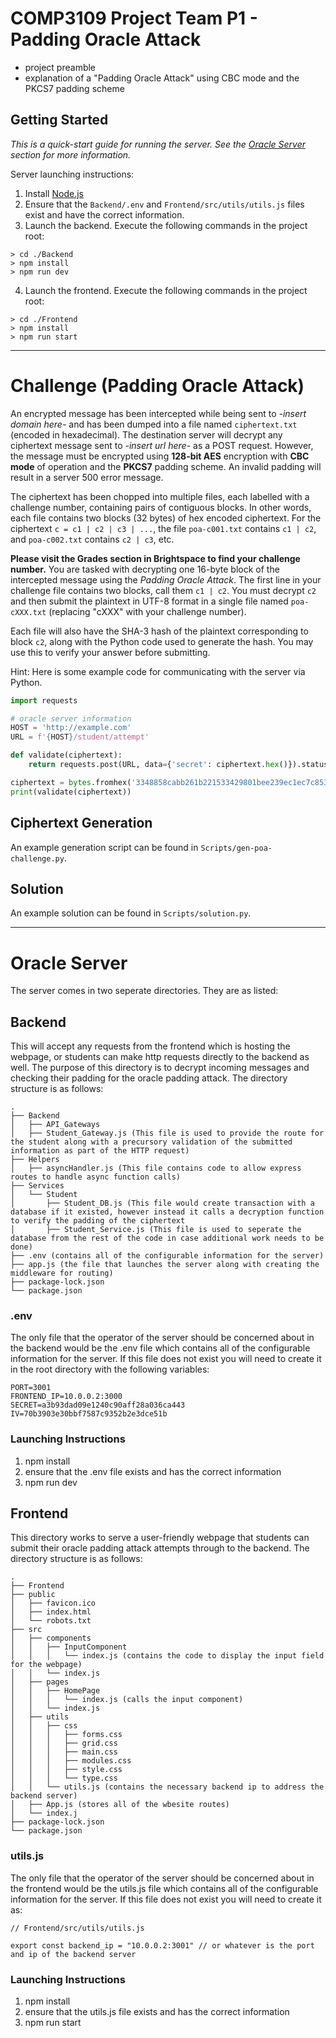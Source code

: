 # COMP3109 Project Team P1 - Padding Oracle Attack
- project preamble
- explanation of a "Padding Oracle Attack" using CBC mode and the PKCS7 padding scheme

## Getting Started
*This is a quick-start guide for running the server. See the [Oracle Server](#oracle-server) section for more information.*

Server launching instructions:
1. Install [Node.js](https://nodejs.org/en/download/)
2. Ensure that the `Backend/.env` and `Frontend/src/utils/utils.js` files exist and have the correct information.
3. Launch the backend. Execute the following commands in the project root:
```
> cd ./Backend
> npm install
> npm run dev
```
4. Launch the frontend. Execute the following commands in the project root:
```
> cd ./Frontend
> npm install
> npm run start
```

---

# Challenge (Padding Oracle Attack)
An encrypted message has been intercepted while being sent to *-insert domain here-* and has been dumped into a file
named `ciphertext.txt` (encoded in hexadecimal). The destination server will decrypt any ciphertext message sent to
*-insert url here-* as a POST request. However, the message must be encrypted using **128-bit AES** encryption with
**CBC mode** of operation and the **PKCS7** padding scheme. An invalid padding will result in a server 500 error message.

The ciphertext has been chopped into multiple files, each labelled with a challenge number, containing pairs of
contiguous blocks. In other words, each file contains two blocks (32 bytes) of hex encoded ciphertext. For the ciphertext
`c = c1 | c2 | c3 | ...`, the file `poa-c001.txt` contains `c1 | c2`, and `poa-c002.txt` contains `c2 | c3`, etc.

**Please visit the Grades section in Brightspace to find your challenge number.**
You are tasked with decrypting one 16-byte block of the intercepted message using the *Padding Oracle Attack*. The first
line in your challenge file contains two blocks, call them `c1 | c2`. You must decrypt `c2` and then submit the plaintext
in UTF-8 format in a single file named `poa-cXXX.txt` (replacing "cXXX" with your challenge number).

Each file will also have the SHA-3 hash of the plaintext corresponding to block `c2`, along with the Python code used
to generate the hash. You may use this to verify your answer before submitting.

Hint: Here is some example code for communicating with the server via Python.
```python
import requests

# oracle server information
HOST = 'http://example.com'
URL = f'{HOST}/student/attempt'

def validate(ciphertext):
    return requests.post(URL, data={'secret': ciphertext.hex()}).status_code < 500

ciphertext = bytes.fromhex('3348858cabb261b221533429801bee239ec1ec7c853509c8a261fc2b2b2211b0')
print(validate(ciphertext))
```

## Ciphertext Generation
An example generation script can be found in `Scripts/gen-poa-challenge.py`.

## Solution
An example solution can be found in `Scripts/solution.py`.

---

# Oracle Server
The server comes in two seperate directories. They are as listed:

## Backend
This will accept any requests from the frontend which is hosting the webpage, or students can make http requests directly to the backend as well. The purpose of this directory is to decrypt incoming messages and checking their padding for the oracle padding attack. The directory structure is as follows:

    .
    ├── Backend
    │   ├── API_Gateways
    │   ├── Student_Gateway.js (This file is used to provide the route for the student along with a precursory validation of the submitted information as part of the HTTP request)
    ├── Helpers
    │   ├── asyncHandler.js (This file contains code to allow express routes to handle async function calls)
    ├── Services
    │   └── Student
    │       ├── Student_DB.js (This file would create transaction with a database if it existed, however instead it calls a decryption function to verify the padding of the ciphertext
    │       ├── Student_Service.js (This file is used to seperate the database from the rest of the code in case additional work needs to be done)
    ├── .env (contains all of the configurable information for the server)
    ├── app.js (the file that launches the server along with creating the middleware for routing)
    ├── package-lock.json
    └── package.json

### .env
The only file that the operator of the server should be concerned about in the backend would be the .env file which
contains all of the configurable information for the server. If this file does not exist you will need to create it in
the root directory with the following variables:

```
PORT=3001
FRONTEND_IP=10.0.0.2:3000
SECRET=a3b93dad09e1240c90aff28a036ca443
IV=70b3903e30bbf7587c9352b2e3dce51b
```

### Launching Instructions
1) npm install
2) ensure that the .env file exists and has the correct information
3) npm run dev

## Frontend
This directory works to serve a user-friendly webpage that students can submit their oracle padding attack attempts through to the backend. The directory structure is as follows:

    .
    ├── Frontend
    ├── public
    │   ├── favicon.ico
    │   ├── index.html
    │   └── robots.txt
    ├── src
    │   ├── components
    │   │   ├── InputComponent
    │   │   │   └── index.js (contains the code to display the input field for the webpage)
    │   │   └── index.js
    │   ├── pages
    │   │   ├── HomePage
    │   │   │   └── index.js (calls the input component)
    │   │   └── index.js
    │   ├── utils
    │   │   ├── css
    │   │   │   ├── forms.css
    │   │   │   ├── grid.css
    │   │   │   ├── main.css
    │   │   │   ├── modules.css
    │   │   │   ├── style.css
    │   │   │   └── type.css
    │   │   └── utils.js (contains the necessary backend ip to address the backend server)
    │   ├── App.js (stores all of the wbesite routes)
    │   └── index.j
    ├── package-lock.json
    └── package.json
  
### utils.js
The only file that the operator of the server should be concerned about in the frontend would be the utils.js file which
contains all of the configurable information for the server. If this file does not exist you will need to create it as:

```
// Frontend/src/utils/utils.js

export const backend_ip = "10.0.0.2:3001" // or whatever is the port and ip of the backend server
```

### Launching Instructions
1) npm install
2) ensure that the utils.js file exists and has the correct information
3) npm run start
